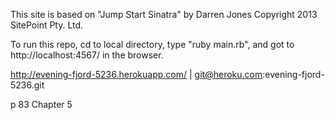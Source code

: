 This site is based on "Jump Start Sinatra" by Darren Jones Copyright 2013 SitePoint Pty. Ltd.

To run this repo, cd to local directory, type "ruby main.rb", and got to http://localhost:4567/ in the browser.

http://evening-fjord-5236.herokuapp.com/ | git@heroku.com:evening-fjord-5236.git

p 83 Chapter 5
